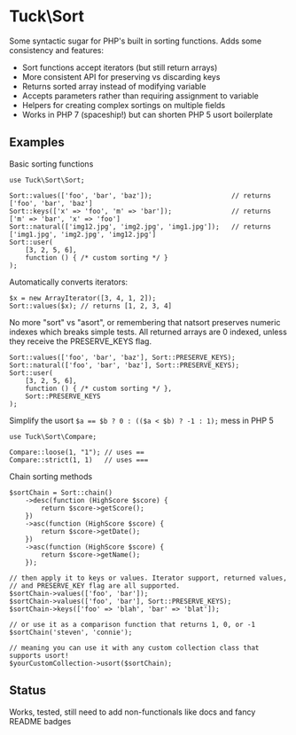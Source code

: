 # Tuck\Sort

Some syntactic sugar for PHP's built in sorting functions. Adds some consistency and features:

- Sort functions accept iterators (but still return arrays)
- More consistent API for preserving vs discarding keys
- Returns sorted array instead of modifying variable
- Accepts parameters rather than requiring assignment to variable
- Helpers for creating complex sortings on multiple fields
- Works in PHP 7 (spaceship!) but can shorten PHP 5 usort boilerplate

## Examples

Basic sorting functions

```
use Tuck\Sort\Sort;

Sort::values(['foo', 'bar', 'baz']);                    // returns ['foo', 'bar', 'baz']
Sort::keys(['x' => 'foo', 'm' => 'bar']);               // returns ['m' => 'bar', 'x' => 'foo']
Sort::natural(['img12.jpg', 'img2.jpg', 'img1.jpg']);   // returns ['img1.jpg', 'img2.jpg', 'img12.jpg']
Sort::user(
    [3, 2, 5, 6],
    function () { /* custom sorting */ }
);
```

Automatically converts iterators:
```
$x = new ArrayIterator([3, 4, 1, 2]);
Sort::values($x); // returns [1, 2, 3, 4]
```

No more "sort" vs "asort", or remembering that natsort preserves numeric indexes which breaks simple tests. All returned arrays are 0 indexed, unless they receive the PRESERVE_KEYS flag.

```
Sort::values(['foo', 'bar', 'baz'], Sort::PRESERVE_KEYS);
Sort::natural(['foo', 'bar', 'baz'], Sort::PRESERVE_KEYS);
Sort::user(
    [3, 2, 5, 6],
    function () { /* custom sorting */ },
    Sort::PRESERVE_KEYS
);
```

Simplify the usort ```$a == $b ? 0 : (($a < $b) ? -1 : 1);``` mess in PHP 5
```
use Tuck\Sort\Compare;

Compare::loose(1, "1"); // uses ==
Compare::strict(1, 1)   // uses ===

```

Chain sorting methods
```
$sortChain = Sort::chain()
    ->desc(function (HighScore $score) {
        return $score->getScore();
    })
    ->asc(function (HighScore $score) {
        return $score->getDate();
    })
    ->asc(function (HighScore $score) {
        return $score->getName();
    });

// then apply it to keys or values. Iterator support, returned values,
// and PRESERVE_KEY flag are all supported.
$sortChain->values(['foo', 'bar']);
$sortChain->values(['foo', 'bar'], Sort::PRESERVE_KEYS);
$sortChain->keys(['foo' => 'blah', 'bar' => 'blat']);

// or use it as a comparison function that returns 1, 0, or -1
$sortChain('steven', 'connie');

// meaning you can use it with any custom collection class that supports usort!
$yourCustomCollection->usort($sortChain);
```

## Status
Works, tested, still need to add non-functionals like docs and fancy README badges